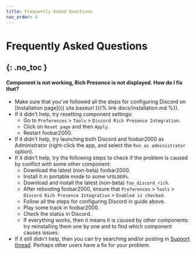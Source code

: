 ```yaml
---
title: Frequently Asked Questions
nav_order: 4
---
```


# Frequently Asked Questions
{: .no_toc }
---
#### Component is not working, Rich Presence is not displayed. How do I fix that?

- Make sure that you've followed all the steps for configuring Discord on [Installation page]({{ site.baseurl }}{% link docs/installation.md %}).
- If it didn't help, try resetting component settings:
    - Go to `Preferences` > `Tools` > `Discord Rich Presence Integration`.
    - Click on `Reset page` and then `Apply`.
    - Restart foobar2000.
- If it didn't help, try launching both Discord and foobar2000 as Administrator (right-click the app, and select the `Run as administrator` option).
- If it didn't help, try the following steps to check if the problem is caused by conflict with some other component:
    - Download the latest (non-beta) foobar2000.
    - Install it in portable mode to some `%FOLDER%`.
    - Download and install the latest (non-beta) `foo_discord_rich`.
    - After rebooting foobar2000, ensure that `Preferences` > `Tools` > `Discord Rich Presence Integration` > `Enabled is checked`.
    - Follow all the steps for configuring Discord in guide above.
    - Play some track in foobar2000.
    - Check the status in Discord.
    - If everything works, then it means it is caused by other components: try reinstalling them one by one and to find which component causes issues.
- If it still didn't help, then you can try searching and/or posting in [Support thread](https://hydrogenaud.io/index.php/topic,116860.new.html). Perhaps other users have a fix for your problem.
